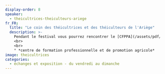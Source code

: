 ```yaml
---
display-order: 8
speaker:
  - theicultrices-theiculteurs-ariege
fr_FR:
  title: "Le coin des théicultrices et des théiculteurs de l'Ariège"
  description: >-
    Pendant le festival vous pourrez rencontrer le [CFPPA](/assets/pdf/cfppa.pdf)<sup>°</sup> le vendredi, et, pendant les trois jours, des représentants de la filière départementale et du terroir du Couserans. Les personnes théicultrices du Couserans cultivent en association de petits producteurs les théiers avec les techniques de l'agroforesterie écologique. Il y aura aussi le représentant du conservatoire de montagne, qui possède 27 cultivars différents et celui de la pépinière de théiers des producteurs d'Ariège. Des plants de théiers de deux ans seront proposés ainsi que le seul livre complet et technique sur la théiculture qui vient d'être édité en 2023 pour celles et ceux d'entre vous qui songeraient à la culture du théier.
    <br>
    <br>
    ° *centre de formation professionnelle et de promotion agricole*
image: theicultrices
categories:
  - échanges et exposition - du vendredi au dimanche
---
```

